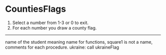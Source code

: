 # CountiesFlags
1. Select a number from 1-3 or 0 to exit.
2. For each number you draw a county flag.

-------------
name of the student
meaning name for functions, square1 is not a name, comments for each procedure.
ukraine:
 call ukraineFlag
